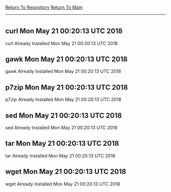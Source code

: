 [Return To Repository](https://github.com/deathbybandaid/piholeparser/)
[Return To Main](https://github.com/deathbybandaid/piholeparser/blob/master/RecentRunLogs/Mainlog.md)
____________________________________
# 
## curl Mon May 21 00:20:13 UTC 2018
curl Already Installed Mon May 21 00:20:13 UTC 2018
## gawk Mon May 21 00:20:13 UTC 2018
gawk Already Installed Mon May 21 00:20:13 UTC 2018
## p7zip Mon May 21 00:20:13 UTC 2018
p7zip Already Installed Mon May 21 00:20:13 UTC 2018
## sed Mon May 21 00:20:13 UTC 2018
sed Already Installed Mon May 21 00:20:13 UTC 2018
## tar Mon May 21 00:20:13 UTC 2018
tar Already Installed Mon May 21 00:20:13 UTC 2018
## wget Mon May 21 00:20:13 UTC 2018
wget Already Installed Mon May 21 00:20:13 UTC 2018

